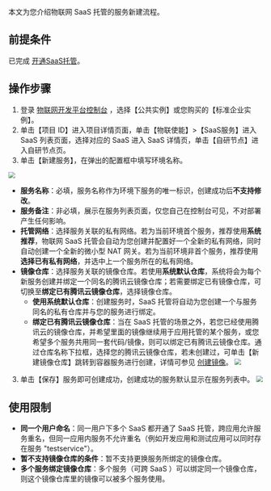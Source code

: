 本文为您介绍物联网 SaaS 托管的服务新建流程。

## 前提条件

已完成 [开通SaaS托管](https://cloud.tencent.com/document/product/1465/59049)。

## 操作步骤

1. 登录 [物联网开发平台控制台](https://console.cloud.tencent.com/iotexplorer) ，选择【公共实例】或您购买的【标准企业实例】。
2. 单击【项目 ID】进入项目详情页面，单击【物联使能】>【SaaS服务】进入 SaaS 列表页面，选择对应的 SaaS 进入 SaaS 详情页，单击【自研节点】进入自研节点页。
3. 单击【新建服务】，在弹出的配置框中填写环境名称。

<img src="https://main.qcloudimg.com/raw/641e0d6e5d3d144f4101efde2c42ba29.jpg" style="zoom:80%;" />

 - **服务名称**：必填，服务名称作为环境下服务的唯一标识，创建成功后**不支持修改**。
 - **服务备注**：非必填，展示在服务列表页面，仅您自己在控制台可见，不对部署产生任何影响。
 - **托管网络**：选择服务关联的私有网络。若为当前环境首个服务，推荐使用**系统推荐**，物联网 SaaS 托管会自动为您创建并配置好一个全新的私有网络，同时自动创建一个全新的微小型 NAT 网关。若为当前环境非首个服务，推荐使用**选择已有私有网络**，并选中上一个服务所在的私有网络。
 - **镜像仓库**：选择服务关联的镜像仓库。若使用**系统默认仓库**，系统将会为每个新服务创建并绑定一个同名的腾讯云镜像仓库；若需要绑定已有镜像仓库，可切换至**绑定已有腾讯云镜像仓库**，选择镜像仓库。
   - **使用系统默认仓库**：创建服务时，SaaS 托管将自动为您创建一个与服务同名的私有仓库并与您的服务进行绑定。
   - **绑定已有腾讯云镜像仓库**：当在 SaaS 托管的场景之外，若您已经使用腾讯云的镜像仓库，并希望里面的镜像继续用于应用托管的某个服务，或您希望多个服务共用同一套代码/镜像，则可以绑定已有腾讯云镜像仓库。通过仓库名称下拉框，选择您的腾讯云镜像仓库，若未创建过，可单击【新建镜像仓库】跳转到容器服务进行创建，详情可参见 [创建镜像](https://cloud.tencent.com/document/product/457/9117#.E5.88.9B.E5.BB.BA.E9.95.9C.E5.83.8F)。
     <img src="https://main.qcloudimg.com/raw/aaf1f1c16bcd36315e7a8efcdf7eeb72.jpg" style="zoom: 80%;"></img>

3. 单击【保存】服务即可创建成功，创建成功的服务默认显示在服务列表中。
   <img src="https://main.qcloudimg.com/raw/c5e79c277f9dcbe786fc1bd7d7990732.jpg" style="zoom: 80%;"></img>


## 使用限制

- **同一个用户命名**：同一用户下多个 SaaS 都开通了 SaaS 托管，跨应用允许服务重名，但同一应用内服务不允许重名（例如开发应用和测试应用可以同时存在服务 "testservice"）。
- **暂不支持镜像仓库的条件**：暂不支持更换服务所绑定的镜像仓库。
- **多个服务绑定镜像仓库**：多个服务（可跨 SaaS ）可以绑定同一个镜像仓库，则这个镜像仓库里的镜像可以被多个服务使用。
